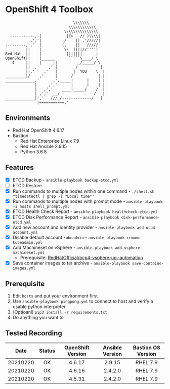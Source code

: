 # OpenShift 4 Toolbox

```
                              \\\\\\\
                            \\\\\\\\\\\\
                          \\\\\\\\\\\\\\\
  -----------,-|           |C>   // )\\\\|
           ,','|          /    || ,'/////|
---------,','  |         (,    ||   /////
         ||    |          \\  ||||//''''|
Red Hat  ||    |           |||||||     _|
OpenShift||    |______      `````\____/ \
   4     ||    |     ,|         _/_____/ \
         ||  ,'    ,' |        /          |
         ||,'    ,'   |       |  YOU    \  |
_________|/    ,'     |      /           | |
_____________,'      ,',_____|      |    | |
             |     ,','      |      |    | |
             |   ,','    ____|_____/    /  |
             | ,','  __/ |             /   |
_____________|','   ///_/-------------/   |
              |===========,'
```

## Environments
- Red Hat OpenShift 4.6.17
- Bastion
    - Red Hat Enterprise Linux 7.9
    - Red Hat Ansible 2.9.15
    - Python 3.6.8

## Features
- [x] ETCD Backup - `ansible-playbook backup-etcd.yml`
- [ ] ETCD Restore
- [x] Run commands to multiple nodes within one command - `./shell.sh "timedatectl | grep -i "Local time""`
- [x] Run commands to multiple nodes with prompt mode - `ansible-playbook -i hosts shell_prompt.yml`
- [x] ETCD Health Check Report - `ansible-playbook healthcheck-etcd.yml`
- [x] ETCD Disk Performance Report - `ansible-playbook disk-performance-etcd.yml`
- [x] Add new account and identity provider - `ansible-playbook add-ocp4-account.yml`
- [x] Disable default account `kubeadmin` - `ansible-playbook remove-kubeadmin.yml`
- [x] Add Machineset on vSphere - `ansible-playbook add-vsphere-machineset.yml`
    - Prerequisite: [RedHatOfficial/ocp4-vsphere-upi-automation][1]
- [x] Save container images to tar archive - `ansible-playbook save-containe-images.yml`

## Prerequisite
1. Edit `hosts` and put your environment first
2. Use `ansible-playbook pingpong.yml` to connect to host and verify a usable python interpreter
3. (Optioanl) `pip3 install -r requirements.txt`
4. Do anything you want to

## Tested Recording

|   Date   | Status | OpenShift Version | Ansible Version | Bastion OS Version |
|:--------:|:------:|:-----------------:|:---------------:|:------------------:|
| 20210220 |   OK   |       4.6.17      |      2.9.15     |      RHEL 7.9      |
| 20210220 |   OK   |       4.6.16      |     2.4.2.0     |      RHEL 7.9      |
| 20210220 |   OK   |       4.5.31      |     2.4.2.0     |      RHEL 7.9      |

[1]: https://github.com/RedHatOfficial/ocp4-vsphere-upi-automation